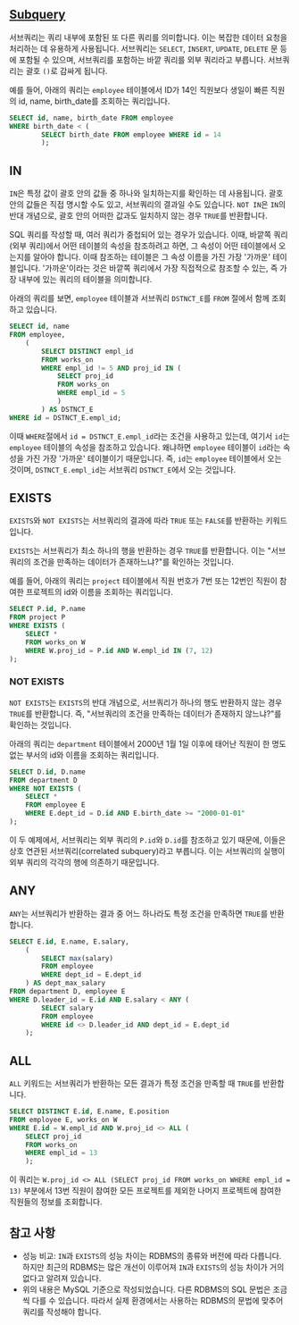 ## [Subquery](https://www.youtube.com/watch?v=lwmwlA2WhFc&list=PLcXyemr8ZeoREWGhhZi5FZs6cvymjIBVe&index=6)

서브쿼리는 쿼리 내부에 포함된 또 다른 쿼리를 의미합니다. 이는 복잡한 데이터 요청을 처리하는 데 유용하게 사용됩니다. 서브쿼리는 `SELECT`, `INSERT`, `UPDATE`, `DELETE` 문 등에 포함될 수 있으며, 서브쿼리를 포함하는 바깥 쿼리를 외부 쿼리라고 부릅니다. 서브쿼리는 괄호 `()`로 감싸게 됩니다.

예를 들어, 아래의 쿼리는 `employee` 테이블에서 ID가 14인 직원보다 생일이 빠른 직원의 id, name, birth_date를 조회하는 쿼리입니다.

```sql
SELECT id, name, birth_date FROM employee
WHERE birth_date < (
		SELECT birth_date FROM employee WHERE id = 14
		);
```

## IN

`IN`은 특정 값이 괄호 안의 값들 중 하나와 일치하는지를 확인하는 데 사용됩니다. 괄호 안의 값들은 직접 명시할 수도 있고, 서브쿼리의 결과일 수도 있습니다. `NOT IN`은 `IN`의 반대 개념으로, 괄호 안의 어떠한 값과도 일치하지 않는 경우 `TRUE`를 반환합니다.

SQL 쿼리를 작성할 때, 여러 쿼리가 중첩되어 있는 경우가 있습니다. 이때, 바깥쪽 쿼리(외부 쿼리)에서 어떤 테이블의 속성을 참조하려고 하면, 그 속성이 어떤 테이블에서 오는지를 알아야 합니다. 이때 참조하는 테이블은 그 속성 이름을 가진 가장 '가까운' 테이블입니다. '가까운'이라는 것은 바깥쪽 쿼리에서 가장 직접적으로 참조할 수 있는, 즉 가장 내부에 있는 쿼리의 테이블을 의미합니다.

아래의 쿼리를 보면, `employee` 테이블과 서브쿼리 `DSTNCT_E`를 `FROM` 절에서 함께 조회하고 있습니다. 

```sql
SELECT id, name
FROM employee,
	(
		SELECT DISTINCT empl_id
		FROM works_on
		WHERE empl_id != 5 AND proj_id IN (
			SELECT proj_id
			FROM works_on
			WHERE empl_id = 5
			)
		) AS DSTNCT_E
WHERE id = DSTNCT_E.empl_id;
```

이때 `WHERE`절에서 `id = DSTNCT_E.empl_id`라는 조건을 사용하고 있는데, 여기서 `id`는 `employee` 테이블의 속성을 참조하고 있습니다. 왜냐하면 `employee` 테이블이 `id`라는 속성을 가진 가장 '가까운' 테이블이기 때문입니다. 즉, `id`는 `employee` 테이블에서 오는 것이며, `DSTNCT_E.empl_id`는 서브쿼리 `DSTNCT_E`에서 오는 것입니다.

## EXISTS

`EXISTS`와 `NOT EXISTS`는 서브쿼리의 결과에 따라 `TRUE` 또는 `FALSE`를 반환하는 키워드입니다. 

`EXISTS`는 서브쿼리가 최소 하나의 행을 반환하는 경우 `TRUE`를 반환합니다. 이는 "서브쿼리의 조건을 만족하는 데이터가 존재하느냐?"를 확인하는 것입니다.

예를 들어, 아래의 쿼리는 `project` 테이블에서 직원 번호가 7번 또는 12번인 직원이 참여한 프로젝트의 id와 이름을 조회하는 쿼리입니다.

```sql
SELECT P.id, P.name
FROM project P
WHERE EXISTS (
	SELECT *
	FROM works_on W
	WHERE W.proj_id = P.id AND W.empl_id IN (7, 12)
);
```
### NOT EXISTS

`NOT EXISTS`는 `EXISTS`의 반대 개념으로, 서브쿼리가 하나의 행도 반환하지 않는 경우 `TRUE`를 반환합니다. 즉, "서브쿼리의 조건을 만족하는 데이터가 존재하지 않느냐?"를 확인하는 것입니다.

아래의 쿼리는 `department` 테이블에서 2000년 1월 1일 이후에 태어난 직원이 한 명도 없는 부서의 id와 이름을 조회하는 쿼리입니다.

```sql
SELECT D.id, D.name
FROM department D
WHERE NOT EXISTS (
	SELECT *
	FROM employee E
	WHERE E.dept_id = D.id AND E.birth_date >= "2000-01-01"
);
```

이 두 예제에서, 서브쿼리는 외부 쿼리의 `P.id`와 `D.id`를 참조하고 있기 때문에, 이들은 상호 연관된 서브쿼리(correlated subquery)라고 부릅니다. 이는 서브쿼리의 실행이 외부 쿼리의 각각의 행에 의존하기 때문입니다.

## ANY

`ANY`는 서브쿼리가 반환하는 결과 중 어느 하나라도 특정 조건을 만족하면 `TRUE`를 반환합니다. 

```sql
SELECT E.id, E.name, E.salary,
	(
		SELECT max(salary)
		FROM employee
		WHERE dept_id = E.dept_id
	) AS dept_max_salary
FROM department D, employee E
WHERE D.leader_id = E.id AND E.salary < ANY (
		SELECT salary
		FROM employee
		WHERE id <> D.leader_id AND dept_id = E.dept_id
	);
```

## ALL

`ALL` 키워드는 서브쿼리가 반환하는 모든 결과가 특정 조건을 만족할 때 `TRUE`를 반환합니다.

```sql
SELECT DISTINCT E.id, E.name, E.position
FROM employee E, works_on W
WHERE E.id = W.empl_id AND W.proj_id <> ALL (
	SELECT proj_id
	FROM works_on
	WHERE empl_id = 13
	);
```

이 쿼리는 `W.proj_id <> ALL (SELECT proj_id FROM works_on WHERE empl_id = 13)` 부분에서 13번 직원이 참여한 모든 프로젝트를 제외한 나머지 프로젝트에 참여한 직원들의 정보를 조회합니다.

## 참고 사항

- 성능 비교: `IN`과 `EXISTS`의 성능 차이는 RDBMS의 종류와 버전에 따라 다릅니다. 하지만 최근의 RDBMS는 많은 개선이 이루어져 `IN`과 `EXISTS`의 성능 차이가 거의 없다고 알려져 있습니다.
- 위의 내용은 MySQL 기준으로 작성되었습니다. 다른 RDBMS의 SQL 문법은 조금씩 다를 수 있습니다. 따라서 실제 환경에서는 사용하는 RDBMS의 문법에 맞추어 쿼리를 작성해야 합니다.

